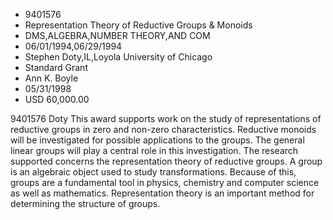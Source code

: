 
* 9401576
* Representation Theory of Reductive Groups & Monoids
* DMS,ALGEBRA,NUMBER THEORY,AND COM
* 06/01/1994,06/29/1994
* Stephen Doty,IL,Loyola University of Chicago
* Standard Grant
* Ann K. Boyle
* 05/31/1998
* USD 60,000.00

9401576 Doty This award supports work on the study of representations of
reductive groups in zero and non-zero characteristics. Reductive monoids will be
investigated for possible applications to the groups. The general linear groups
will play a central role in this investigation. The research supported concerns
the representation theory of reductive groups. A group is an algebraic object
used to study transformations. Because of this, groups are a fundamental tool in
physics, chemistry and computer science as well as mathematics. Representation
theory is an important method for determining the structure of groups.
